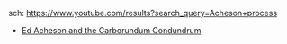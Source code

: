 sch: https://www.youtube.com/results?search_query=Acheson+process

- [Ed Acheson and the Carborundum Condundrum](https://youtu.be/GpMGG7SoXos)
